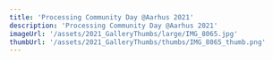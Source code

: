 ```yaml
---
title: 'Processing Community Day @Aarhus 2021'
description: 'Processing Community Day @Aarhus 2021'
imageUrl: '/assets/2021_GalleryThumbs/large/IMG_8065.jpg'
thumbUrl: '/assets/2021_GalleryThumbs/thumbs/IMG_8065_thumb.png'
---
```


